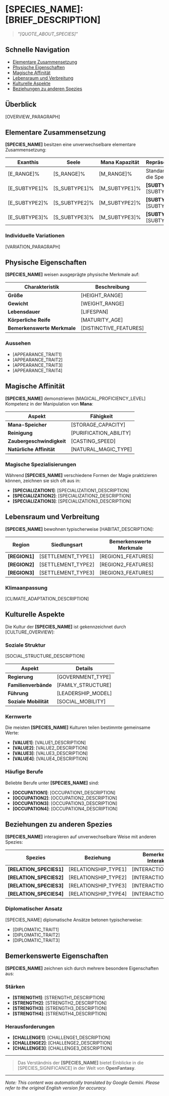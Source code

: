 # **[SPECIES_NAME]**: [BRIEF_DESCRIPTION]

> *"[QUOTE_ABOUT_SPECIES]"*

## Schnelle Navigation

- [Elementare Zusammensetzung](#elemental-composition)
- [Physische Eigenschaften](#physical-characteristics)
- [Magische Affinität](#magical-affinity)
- [Lebensraum und Verbreitung](#habitat-and-distribution)
- [Kulturelle Aspekte](#cultural-aspects)
- [Beziehungen zu anderen Spezies](#species-relationships)

## Überblick

[OVERVIEW_PARAGRAPH]

## Elementare Zusammensetzung

**[SPECIES_NAME]** besitzen eine unverwechselbare elementare Zusammensetzung:

| Exanthis | Seele | Mana Kapazität | Repräsentativer Typ |
|----------|------|---------------|---------------------|
| [E_RANGE]% | [S_RANGE]% | [M_RANGE]% | Standardbereich für die Spezies |
| [E_SUBTYPE1]% | [S_SUBTYPE1]% | [M_SUBTYPE1]% | **[SUBTYPE1]** mit [SUBTYPE1_TRAITS] |
| [E_SUBTYPE2]% | [S_SUBTYPE2]% | [M_SUBTYPE2]% | **[SUBTYPE2]** mit [SUBTYPE2_TRAITS] |
| [E_SUBTYPE3]% | [S_SUBTYPE3]% | [M_SUBTYPE3]% | **[SUBTYPE3]** mit [SUBTYPE3_TRAITS] |

### Individuelle Variationen

[VARIATION_PARAGRAPH]

## Physische Eigenschaften

**[SPECIES_NAME]** weisen ausgeprägte physische Merkmale auf:

| Charakteristik | Beschreibung |
|----------------|-------------|
| **Größe** | [HEIGHT_RANGE] |
| **Gewicht** | [WEIGHT_RANGE] |
| **Lebensdauer** | [LIFESPAN] |
| **Körperliche Reife** | [MATURITY_AGE] |
| **Bemerkenswerte Merkmale** | [DISTINCTIVE_FEATURES] |

### Aussehen

- [APPEARANCE_TRAIT1]
- [APPEARANCE_TRAIT2]
- [APPEARANCE_TRAIT3]
- [APPEARANCE_TRAIT4]

## Magische Affinität

**[SPECIES_NAME]** demonstrieren [MAGICAL_PROFICIENCY_LEVEL] Kompetenz in der Manipulation von **Mana**:

| Aspekt | Fähigkeit |
|--------|------------|
| **Mana-Speicher** | [STORAGE_CAPACITY] |
| **Reinigung** | [PURIFICATION_ABILITY] |
| **Zaubergeschwindigkeit** | [CASTING_SPEED] |
| **Natürliche Affinität** | [NATURAL_MAGIC_TYPE] |

### Magische Spezialisierungen

Während **[SPECIES_NAME]** verschiedene Formen der Magie praktizieren können, zeichnen sie sich oft aus in:

- **[SPECIALIZATION1]**: [SPECIALIZATION1_DESCRIPTION]
- **[SPECIALIZATION2]**: [SPECIALIZATION2_DESCRIPTION]
- **[SPECIALIZATION3]**: [SPECIALIZATION3_DESCRIPTION]

## Lebensraum und Verbreitung

**[SPECIES_NAME]** bewohnen typischerweise [HABITAT_DESCRIPTION]:

| Region | Siedlungsart | Bemerkenswerte Merkmale |
|--------|----------------|------------------|
| **[REGION1]** | [SETTLEMENT_TYPE1] | [REGION1_FEATURES] |
| **[REGION2]** | [SETTLEMENT_TYPE2] | [REGION2_FEATURES] |
| **[REGION3]** | [SETTLEMENT_TYPE3] | [REGION3_FEATURES] |

### Klimaanpassung

[CLIMATE_ADAPTATION_DESCRIPTION]

## Kulturelle Aspekte

Die Kultur der **[SPECIES_NAME]** ist gekennzeichnet durch [CULTURE_OVERVIEW]:

### Soziale Struktur

[SOCIAL_STRUCTURE_DESCRIPTION]

| Aspekt | Details |
|--------|---------|
| **Regierung** | [GOVERNMENT_TYPE] |
| **Familienverbände** | [FAMILY_STRUCTURE] |
| **Führung** | [LEADERSHIP_MODEL] |
| **Soziale Mobilität** | [SOCIAL_MOBILITY] |

### Kernwerte

Die meisten **[SPECIES_NAME]** Kulturen teilen bestimmte gemeinsame Werte:

- **[VALUE1]**: [VALUE1_DESCRIPTION]
- **[VALUE2]**: [VALUE2_DESCRIPTION]
- **[VALUE3]**: [VALUE3_DESCRIPTION]
- **[VALUE4]**: [VALUE4_DESCRIPTION]

### Häufige Berufe

Beliebte Berufe unter **[SPECIES_NAME]** sind:

- **[OCCUPATION1]**: [OCCUPATION1_DESCRIPTION]
- **[OCCUPATION2]**: [OCCUPATION2_DESCRIPTION]
- **[OCCUPATION3]**: [OCCUPATION3_DESCRIPTION]
- **[OCCUPATION4]**: [OCCUPATION4_DESCRIPTION]

## Beziehungen zu anderen Spezies

**[SPECIES_NAME]** interagieren auf unverwechselbare Weise mit anderen Spezies:

| Spezies | Beziehung | Bemerkenswerte Interaktionen |
|---------|--------------|----------------------|
| **[RELATION_SPECIES1]** | [RELATIONSHIP_TYPE1] | [INTERACTION_DETAILS1] |
| **[RELATION_SPECIES2]** | [RELATIONSHIP_TYPE2] | [INTERACTION_DETAILS2] |
| **[RELATION_SPECIES3]** | [RELATIONSHIP_TYPE3] | [INTERACTION_DETAILS3] |
| **[RELATION_SPECIES4]** | [RELATIONSHIP_TYPE4] | [INTERACTION_DETAILS4] |

### Diplomatischer Ansatz

[SPECIES_NAME] diplomatische Ansätze betonen typischerweise:

- [DIPLOMATIC_TRAIT1]
- [DIPLOMATIC_TRAIT2]
- [DIPLOMATIC_TRAIT3]

## Bemerkenswerte Eigenschaften

**[SPECIES_NAME]** zeichnen sich durch mehrere besondere Eigenschaften aus:

### Stärken

- **[STRENGTH1]**: [STRENGTH1_DESCRIPTION]
- **[STRENGTH2]**: [STRENGTH2_DESCRIPTION]
- **[STRENGTH3]**: [STRENGTH3_DESCRIPTION]
- **[STRENGTH4]**: [STRENGTH4_DESCRIPTION]

### Herausforderungen

- **[CHALLENGE1]**: [CHALLENGE1_DESCRIPTION]
- **[CHALLENGE2]**: [CHALLENGE2_DESCRIPTION]
- **[CHALLENGE3]**: [CHALLENGE3_DESCRIPTION]

---

> Das Verständnis der **[SPECIES_NAME]** bietet Einblicke in die [SPECIES_SIGNIFICANCE] in der Welt von **OpenFantasy**.


---
_Note: This content was automatically translated by Google Gemini. Please refer to the original English version for accuracy._